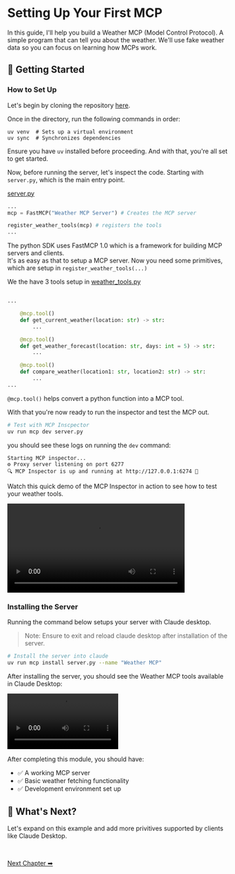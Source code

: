 # Setting Up Your First MCP

In this guide, I'll help you build a Weather MCP (Model Control Protocol). A simple program that can tell you about the weather. We'll use fake weather data so you can focus on learning how MCPs work.

## 🚀 Getting Started

### How to Set Up

Let's begin by cloning the repository [here](../weather-mcp/).

Once in the directory, run the following commands in order:
```shell
uv venv  # Sets up a virtual environment
uv sync  # Synchronizes dependencies
```

Ensure you have `uv` installed before proceeding. And with that, you're all set to get started.

Now, before running the server, let's inspect the code. Starting with `server.py`, which is the main entry point.

[server.py](../weather-mcp/server.py)
```python
...
mcp = FastMCP("Weather MCP Server") # Creates the MCP server

register_weather_tools(mcp) # registers the tools
...
```

The python SDK uses FastMCP 1.0 which is a framework for building MCP servers and clients. </br>
It's as easy as that to setup a MCP server. Now you need some primitives, which are setup in `register_weather_tools(...)`

We the have 3 tools setup in [weather_tools.py](../weather-mcp/tools/weather_tools.py)

```python

...

    @mcp.tool()
    def get_current_weather(location: str) -> str:
        ...

    @mcp.tool()
    def get_weather_forecast(location: str, days: int = 5) -> str:
        ...

    @mcp.tool()
    def compare_weather(location1: str, location2: str) -> str:
        ...
...

```

`@mcp.tool()` helps convert a python function into a MCP tool.

With that you're now ready to run the inspector and test the MCP out.

```bash
# Test with MCP Inscpector
uv run mcp dev server.py
```

you should see these logs on running the `dev` command:
```
Starting MCP inspector...
⚙️ Proxy server listening on port 6277
🔍 MCP Inspector is up and running at http://127.0.0.1:6274 🚀
```

Watch this quick demo of the MCP Inspector in action to see how to test your weather tools.

<video width="80%" controls>
  <source src="mcp-inspector-tools-demo.mp4" type="video/mp4">
  Your browser does not support the video tag.
</video>

### Installing the Server

Running the command below setups your server with Claude desktop.

> Note: Ensure to exit and reload claude desktop after installation of the server.

```bash
# Install the server into claude
uv run mcp install server.py --name "Weather MCP"
```

After installing the server, you should see the Weather MCP tools available in Claude Desktop:

<video width="50%" controls>
  <source src="claude-mcp-tools-demo.mp4" type="video/mp4">
  Your browser does not support the video tag.
</video>

</br>

After completing this module, you should have:
- ✅ A working MCP server
- ✅ Basic weather fetching functionality
- ✅ Development environment set up

## 📝 What's Next?

Let's expand on this example and add more privitives supported by clients like Claude Desktop.

</br>

[Next Chapter ➡](../4-advanced-setup/README.md)